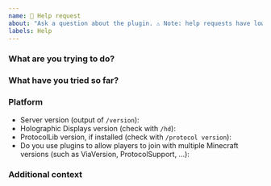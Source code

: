 ```yaml
---
name: 📝 Help request
about: "Ask a question about the plugin. ⚠ Note: help requests have low priority, I will answer them only if possible."
labels: Help
---
```

<!--

⚠️ READ BELOW BEFOR SUBMITTING ⚠️

Before asking for help:
 * Read the documentation: https://filoghost.me/docs/holographic-displays
 * Read the FAQ: https://filoghost.me/docs/holographic-displays/faq
 * Update the plugin: https://dev.bukkit.org/projects/holographic-displays

Don't paste long text files in the description, upload them as attachments or on Pastebin.

You MUST fill out the template below, without modifying or deleting the existing text, otherwise the issue will be automatically closed.

-->

### What are you trying to do?
<!-- Describe the goal you want to achieve -->


### What have you tried so far?
<!-- If you already tried something, please elaborate -->


### Platform
<!-- Fill in the list below -->
- Server version (output of `/version`): 
- Holographic Displays version (check with `/hd`): 
- ProtocolLib version, if installed (check with `/protocol version`): 
- Do you use plugins to allow players to join with multiple Minecraft versions (such as ViaVersion, ProtocolSupport, ...): 


### Additional context
<!-- Screenshots, errors, configurations (if relevant) -->
